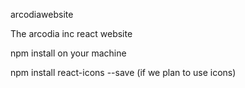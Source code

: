 arcodiawebsite

The arcodia inc react website

npm install on your machine

npm install react-icons --save (if we plan to use icons)
